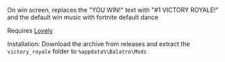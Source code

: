 On win screen, replaces the "YOU WIN!" text with "#1 VICTORY ROYALE!" and the default win music with fortnite default dance

Requires [Lovely](https://github.com/ethangreen-dev/lovely-injector)

Installation:
Download the archive from releases and extract the `victory_royale` folder to `%appdata%\Balatro\Mods`
